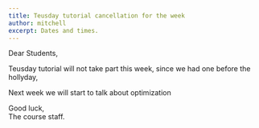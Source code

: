 ```yaml
---
title: Teusday tutorial cancellation for the week
author: mitchell
excerpt: Dates and times.
---
```


Dear Students,

Teusday tutorial will not take part this week, since we had one before the hollyday,

Next week we will start to talk about optimization 

Good luck,  
The course staff.

